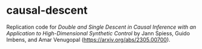 # causal-descent

Replication code for _Double and Single Descent in Causal Inference
with an Application to High-Dimensional Synthetic Control_ by Jann Spiess, Guido Imbens, and Amar Venugopal (https://arxiv.org/abs/2305.00700).
